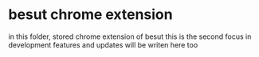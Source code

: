 # besut chrome extension
in this folder, stored chrome extension of besut
this is the second focus in development
features and updates will be writen here too